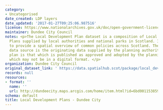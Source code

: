 ```yaml
---
category:
- Uncategorised
date_created: LDP layers
date_updated: '2017-01-27T09:25:06.987516'
license: https://www.nationalarchives.gov.uk/doc/open-government-licence/version/3/
maintainer: Dundee City Council
notes: <p>The Local Development Plan dataset is a composition of Local Development
  Plans supplied by local authorities and national parks in Scotland. It is intended
  to provide a spatial overview of common policies across Scotland. The authoritative
  data source is the originating data supplied by the planning authority and the authoritative
  plan is that which is published as approved and adopted by the planning authority,
  which may not be in a digital format. </p>
organization: Dundee City Council
original_dataset_link: ' https://data.spatialhub.scot/package/local_development_plans-dc'
records: null
resources:
- format: ''
  name: ''
  url: http://dundeecity.maps.arcgis.com/home/item.html?id=6bd0011538594e8e9f422d24b22d7f8c
schema: default
title: Local Development Plans - Dundee City
---
```

